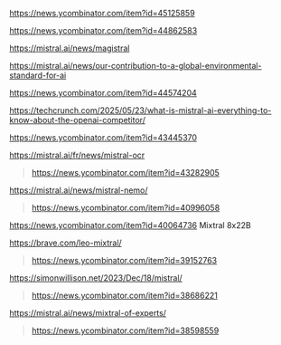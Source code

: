 https://news.ycombinator.com/item?id=45125859

https://news.ycombinator.com/item?id=44862583

https://mistral.ai/news/magistral

https://mistral.ai/news/our-contribution-to-a-global-environmental-standard-for-ai

https://news.ycombinator.com/item?id=44574204

https://techcrunch.com/2025/05/23/what-is-mistral-ai-everything-to-know-about-the-openai-competitor/

https://news.ycombinator.com/item?id=43445370

https://mistral.ai/fr/news/mistral-ocr
> https://news.ycombinator.com/item?id=43282905

https://mistral.ai/news/mistral-nemo/
> https://news.ycombinator.com/item?id=40996058

https://news.ycombinator.com/item?id=40064736 Mixtral 8x22B

https://brave.com/leo-mixtral/
> https://news.ycombinator.com/item?id=39152763

https://simonwillison.net/2023/Dec/18/mistral/
> https://news.ycombinator.com/item?id=38686221

https://mistral.ai/news/mixtral-of-experts/
> https://news.ycombinator.com/item?id=38598559
